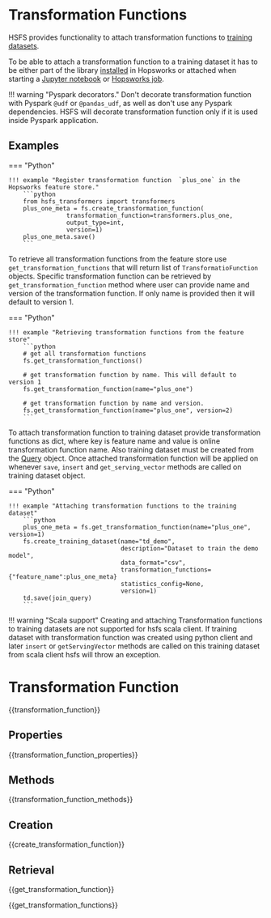 # Transformation Functions

HSFS provides functionality to attach transformation functions to [training datasets](training_dataset.md).

To be able to attach a transformation function to a training dataset it has to be either part of the library
[installed](https://hopsworks.readthedocs.io/en/stable/user_guide/hopsworks/python.html?highlight=install#installing-libraries) in Hopsworks
or attached when starting a [Jupyter notebook](https://hopsworks.readthedocs.io/en/stable/user_guide/hopsworks/jupyter.html?highlight=jupyter)
or [Hopsworks job](https://hopsworks.readthedocs.io/en/stable/user_guide/hopsworks/jobs.html).

!!! warning "Pyspark decorators."
    Don't decorate transformation function with Pyspark `@udf` or `@pandas_udf`, as well as don't use any Pyspark dependencies.
    HSFS will decorate transformation function only if it is used inside Pyspark application.

## Examples

=== "Python"

    !!! example "Register transformation function  `plus_one` in the Hopsworks feature store."
        ```python
        from hsfs_transformers import transformers
        plus_one_meta = fs.create_transformation_function(
                    transformation_function=transformers.plus_one,
                    output_type=int,
                    version=1)
        plus_one_meta.save()
        ```

To retrieve all transformation functions from the feature store use `get_transformation_functions` that will return list of `TransformatioFunction` objects.
Specific transformation function can be retrieved by `get_transformation_function` method where user can provide name and version of the transformation function.
If only name is provided then it will default to version 1.

=== "Python"

    !!! example "Retrieving transformation functions from the feature store"
        ```python
        # get all transformation functions
        fs.get_transformation_functions()

        # get transformation function by name. This will default to version 1
        fs.get_transformation_function(name="plus_one")

        # get transformation function by name and version.
        fs.get_transformation_function(name="plus_one", version=2)
        ```

To attach transformation function to training dataset provide transformation functions as dict, where key is feature name and value is online transformation function name.
Also training dataset must be created from the [Query](query_vs_dataframe.md) object. Once attached transformation function will be applied on whenever `save`, `insert` and `get_serving_vector`
methods are called on training dataset object.

=== "Python"

    !!! example "Attaching transformation functions to the training dataset"
        ```python
        plus_one_meta = fs.get_transformation_function(name="plus_one", version=1)
        fs.create_training_dataset(name="td_demo",
                                   description="Dataset to train the demo model",
                                   data_format="csv",
                                   transformation_functions={"feature_name":plus_one_meta}
                                   statistics_config=None,
                                   version=1)
        td.save(join_query)
        ```

!!! warning "Scala support"
    Creating and attaching Transformation functions to training datasets are not supported for hsfs scala client.
    If training dataset with transformation function was created using python client and later `insert` or `getServingVector`
    methods are called on this training dataset from scala client hsfs will throw an exception.


# Transformation Function

{{transformation_function}}

## Properties

{{transformation_function_properties}}

## Methods

{{transformation_function_methods}}

## Creation
{{create_transformation_function}}

## Retrieval

{{get_transformation_function}}

{{get_transformation_functions}}
